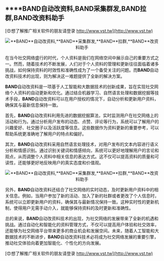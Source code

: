## ****BAND**自动改资料,**BAND**采集群发,**BAND**拉群,**BAND**改资料助手**

[😍想了解推广相关软件的朋友请登录 http://www.vst.tw](http://www.vst.tw)

 <center><img src="https://vst.tw/MP4/tuiguang/png/7.png" alt="**BAND**自动改资料,**BAND**采集群发,**BAND**拉群,**BAND**改资料助手"></center>

在当今社交网络盛行的时代，个人资料是我们在网络空间中展示自己的重要方式之一。然而，随着技术的不断发展，人们对于个人资料的管理和更新往往面临着诸多挑战，如何保持资料的时效性和准确性成为了一个备受关注的问题。而**BAND**自动改资料技术的出现，则为解决这一难题提供了全新的解决方案。

**BAND**自动改资料是一项基于人工智能和大数据技术的创新成果，旨在实现社交网络个人资料的自动更新和优化。通过结合机器学习、自然语言处理和数据挖掘等技术手段，**BAND**自动改资料可以在用户授权的情况下，自动分析和更新用户资料，确保其与最新信息保持一致。

首先，**BAND**自动改资料利用先进的数据挖掘算法，实时监测用户在社交网络上的活动和行为。通过分析用户发布的动态、点赞、评论等行为，系统可以了解用户的兴趣爱好、社交圈子以及活跃度等信息。这些数据作为资料更新的重要参考，可以帮助系统更准确地了解用户的特点和偏好。

其次，**BAND**自动改资料采用自然语言处理技术，对用户发布的文本内容进行语义分析和情感识别。通过识别关键词和情感倾向，系统可以更好地理解用户的言论和观点，从而调整个人资料中相关信息的表达方式。这不仅可以提高资料的质量和可读性，还能够更好地反映用户的真实态度和价值观。

 <center><img src="https://vst.tw/MP4/tuiguang/png/2.png" alt="**BAND**自动改资料,**BAND**采集群发,**BAND**拉群,**BAND**改资料助手"></center>

另外，**BAND**自动改资料还结合了社交网络的实时动态，及时更新用户资料中的相关信息。例如，当用户参加了新的活动、加入了新的社群或者更改了个人信息时，系统可以立即更新用户的资料，确保其与最新情况保持一致。这种实时性的更新机制，使得用户无需手动介入，就能够保持资料的及时更新和准确性。

总的来说，**BAND**自动改资料技术的出现，为社交网络的发展带来了全新的机遇和挑战。通过自动化和智能化的资料管理方式，不仅可以提高用户体验和社交效率，还能够为社交网络平台带来更多的商业机会和发展空间。未来，随着人工智能和大数据技术的不断进步，**BAND**自动改资料技术必将成为社交网络发展的重要引擎，推动社交体验向着更加智能化、个性化的方向发展。

[😍想了解推广相关软件的朋友请登录 http://www.vst.tw](http://www.vst.tw)



